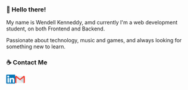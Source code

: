 ### :wave: Hello there!

My name is Wendell Kenneddy, amd currently I'm a web development student, on both Frontend and Backend.

Passionate about technology, music and games, and always looking for something new to learn.

### ☕ Contact Me

<a href="https://www.linkedin.com/in/wendellkenneddy/" target="_blank">
    <img align="left" alt="Wendell | Linkedin" width="24px" src="https://github.com/hargun79/hargun79/blob/master/Assets/Linkedin.svg" />
</a>

<a href="mailto:wkenneddy505@gmail.com">
    <img align="left" alt="Wendell | Gmail" width="26px" src="https://github.com/hargun79/hargun79/blob/master/Assets/Gmail.svg" />
</a>

